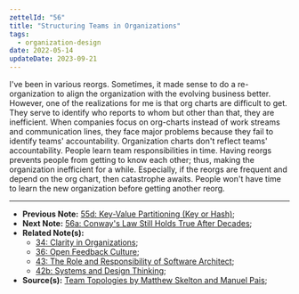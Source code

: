 ```yaml
---
zettelId: "56"
title: "Structuring Teams in Organizations"
tags:
  - organization-design
date: 2022-05-14
updateDate: 2023-09-21
---
```


I've been in various reorgs. Sometimes, it made sense to do a re-organization to align the organization with the evolving business better. However, one of the realizations for me is that org charts are difficult to get. They serve to identify who reports to whom but other than that, they are inefficient. When companies focus on org-charts instead of work streams and communication lines, they face major problems because they fail to identify teams' accountability. Organization charts don't reflect teams' accountability. People learn team responsibilities in time. Having reorgs prevents people from getting to know each other; thus, making the organization inefficient for a while. Especially, if the reorgs are frequent and depend on the org chart, then catastrophe awaits. People won't have time to learn the new organization before getting another reorg.

---

- **Previous Note:** [55d: Key-Value Partitioning (Key or Hash)](/notes/55d/);
- **Next Note:** [56a: Conway's Law Still Holds True After Decades](/notes/56a/);
- **Related Note(s):**
  - [34: Clarity in Organizations](/notes/34/);
  - [36: Open Feedback Culture](/notes/36/);
  - [43: The Role and Responsibility of Software Architect](/notes/43/);
  - [42b: Systems and Design Thinking](/notes/42b/);
- **Source(s):** [Team Topologies by Matthew Skelton and Manuel Pais](/books/team-topologies-book-review-summary-and-notes/);
